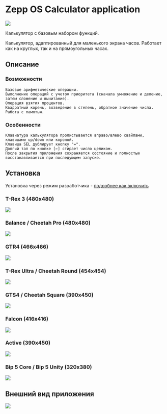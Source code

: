 # Zepp OS Calculator application

![](https://i.ibb.co/VpXkddg/icon.png)

Калькулятор с базовым набором функций.

Калькулятор, адаптированный для маленького экрана часов. Работает как на круглых, так и на прямоугольных часах.

## Описание

### Возможности

    Базовые арифметические операции.
    Выполнение операций с учетом приоритета (сначала умножение и деление, затем сложение и вычитание).
    Операция взятия процентов.
    Квадратный корень, возведение в степень, обратное значение числа.
    Работа с памятью.

### Особенности

    Клавиатура калькулятора пролистывается вправо/влево свайпами, клавишами up/down или короной.
    Клавиша SEL дублирует кнопку "=".
    Долгий тап по кнопке [←] стирает число целиком.
    После закрытия приложения сохраняется состояние и полностью восстанавливается при последующем запуске.

## Установка

Установка через режим разработчика - [подробнее как включить](https://4pda.to/forum/index.php?showtopic=1075239&view=findpost&p=125626228) 

### T-Rex 3 (480x480)

![](https://i.ibb.co/CsDcPJt/calc-r-MHS-480x480.png)

### Balance / Cheetah Pro (480x480)

![](https://i.ibb.co/KzrQMzX/calc-r-NXP-480x480.png)

### GTR4 (466x466)

![](https://i.ibb.co/0JjDjfR/calc-r-NXP-466x466.png)

### T-Rex Ultra / Cheetah Round (454x454)

![](https://i.ibb.co/Mg880W9/calc-r-NXP-454x454.png)

### GTS4 / Cheetah Square (390x450)

![](https://i.ibb.co/VVgmncZ/calc-s-Apollo-390x450.png)

### Falcon (416x416)

![](https://i.ibb.co/r0brmd2/calc-r-NXP-416x416.png)

### Active (390x450)

![](https://i.ibb.co/Zg8S5kR/calc-s-NXP-390x450.png)

### Bip 5 Core / Bip 5 Unity (320x380)

![](https://i.ibb.co/zXyQcmq/calc-s-Apollo-320x380.png)

## Внешний вид приложения

![](https://i.ibb.co/7rPgnfs/calc.jpg)
